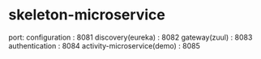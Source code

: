 # skeleton-microservice

port:
configuration : 8081
discovery(eureka) : 8082
gateway(zuul) : 8083
authentication : 8084
activity-microservice(demo) : 8085
